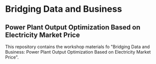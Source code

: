 # Bridging Data and Business
## Power Plant Output Optimization Based on Electricity Market Price

This repository contains the workshop materials fo "Bridging Data and Business: Power Plant Output Optimization Based on Electricity Market Price". 
